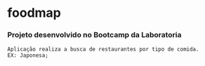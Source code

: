 # foodmap

### Projeto desenvolvido no Bootcamp da Laboratoria 
```
Aplicação realiza a busca de restaurantes por tipo de comida.
EX: Japonesa;
```
